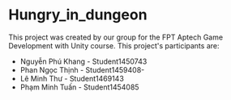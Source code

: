 # Hungry_in_dungeon
 This project was created by our group for the FPT Aptech Game Development with Unity course. This project's participants are: 
 
-  Nguyễn Phú Khang - Student1450743
-  Phan Ngọc Thịnh - Student1459408-
- Lê Minh Thư - Student1469143
- Phạm Minh Tuấn - Student1454085
